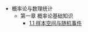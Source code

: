<!-- docs/probability_statistics/_sidebar.md -->

* 概率论与数理统计
    * 第一章 概率论基础知识
        * [1.1 样本空间与随机事件](probability_statistics/sample_0905.md)